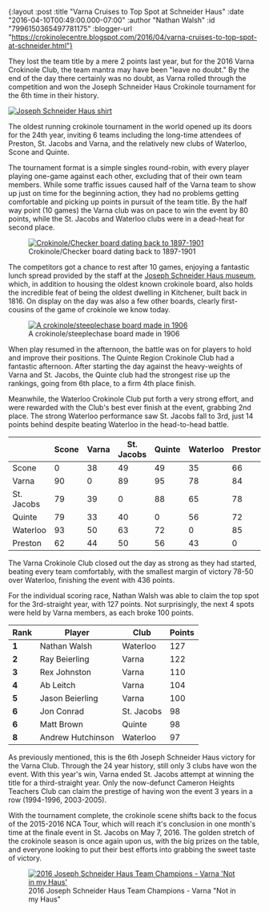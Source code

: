 {:layout :post
 :title "Varna Cruises to Top Spot at Schneider Haus"
 :date "2016-04-10T00:49:00.000-07:00"
 :author "Nathan Walsh"
 :id "7996150365497781175"
 :blogger-url "https://crokinolecentre.blogspot.com/2016/04/varna-cruises-to-top-spot-at-schneider.html"}

They lost the team title by a mere 2 points last year, but for the 2016 Varna Crokinole Club, the team mantra may have been "leave no doubt." By the end of the day there certainly was no doubt, as Varna rolled through the competition and won the Joseph Schneider Haus Crokinole tournament for the 6th time in their history.

[![Joseph Schneider Haus shirt](/images/2016-04-10-varna-cruises-to-top-spot-at-schneider/IMG_4383.jpg)](/images/2016-04-10-varna-cruises-to-top-spot-at-schneider/IMG_4383.jpg)

The oldest running crokinole tournament in the world opened up its doors for the 24th year, inviting 6 teams including the long-time attendees of Preston, St. Jacobs and Varna, and the relatively new clubs of Waterloo, Scone and Quinte.

The tournament format is a simple singles round-robin, with every player playing one-game against each other, excluding that of their own team members. While some traffic issues caused half of the Varna team to show up just on time for the beginning action, they had no problems getting comfortable and picking up points in pursuit of the team title. By the half way point (10 games) the Varna club was on pace to win the event by 80 points, while the St. Jacobs and Waterloo clubs were in a dead-heat for second place.

<figure>
	<a href="/images/2016-04-10-varna-cruises-to-top-spot-at-schneider/IMG\_4389.jpg"><img src="/images/2016-04-10-varna-cruises-to-top-spot-at-schneider/IMG\_4389.jpg" alt="Crokinole/Checker board dating back to 1897-1901" /></a>
	<figcaption>Crokinole/Checker board dating back to 1897-1901</figcaption>
</figure>

The competitors got a chance to rest after 10 games, enjoying a fantastic lunch spread provided by the staff at the [Joseph Schneider Haus museum](http://josephschneiderhaus.com/), which, in addition to housing the oldest known crokinole board, also holds the incredible feat of being the oldest dwelling in Kitchener, built back in 1816. On display on the day was also a few other boards, clearly first-cousins of the game of crokinole we know today.

<figure>
	<a href="/images/2016-04-10-varna-cruises-to-top-spot-at-schneider/IMG\_4386.jpg"><img src="/images/2016-04-10-varna-cruises-to-top-spot-at-schneider/IMG\_4386.jpg" alt="A crokinole/steeplechase board made in 1906" /></a>
	<figcaption>A crokinole/steeplechase board made in 1906</figcaption>
</figure>

When play resumed in the afternoon, the battle was on for players to hold and improve their positions. The Quinte Region Crokinole Club had a fantastic afternoon. After starting the day against the heavy-weights of Varna and St. Jacobs, the Quinte club had the strongest rise up the rankings, going from 6th place, to a firm 4th place finish.

Meanwhile, the Waterloo Crokinole Club put forth a very strong effort, and were rewarded with the Club's best ever finish at the event, grabbing 2nd place. The strong Waterloo performance saw St. Jacobs fall to 3rd, just 14 points behind despite beating Waterloo in the head-to-head battle.

<div class="table-wrapper">
<table>
	<thead>
		<tr>
			<th></th>
			<th>Scone</th>
			<th>Varna</th>
			<th>St. Jacobs</th>
			<th>Quinte</th>
			<th>Waterloo</th>
			<th>Preston</th>
			<th><strong>Total</strong></th>
			<th><strong>Rank</strong></th>
		</tr>
	</thead>
	<tbody>
		<tr>
			<td>Scone</td>
			<td>0</td>
			<td>38</td>
			<td>49</td>
			<td>49</td>
			<td>35</td>
			<td>66</td>
			<td><strong>237</strong></td>
			<td><strong>6</strong></td>
		</tr>
		<tr>
			<td>Varna</td>
			<td>90</td>
			<td>0</td>
			<td>89</td>
			<td>95</td>
			<td>78</td>
			<td>84</td>
			<td><strong>436</strong></td>
			<td><strong>1</strong></td>
		</tr>
		<tr>
			<td>St. Jacobs</td>
			<td>79</td>
			<td>39</td>
			<td>0</td>
			<td>88</td>
			<td>65</td>
			<td>78</td>
			<td><strong>349</strong></td>
			<td><strong>3</strong></td>
		</tr>
		<tr>
			<td>Quinte</td>
			<td>79</td>
			<td>33</td>
			<td>40</td>
			<td>0</td>
			<td>56</td>
			<td>72</td>
			<td><strong>280</strong></td>
			<td><strong>4</strong></td>
		</tr>
		<tr>
			<td>Waterloo</td>
			<td>93</td>
			<td>50</td>
			<td>63</td>
			<td>72</td>
			<td>0</td>
			<td>85</td>
			<td><strong>363</strong></td>
			<td><strong>2</strong></td>
		</tr>
		<tr>
			<td>Preston</td>
			<td>62</td>
			<td>44</td>
			<td>50</td>
			<td>56</td>
			<td>43</td>
			<td>0</td>
			<td><strong>255</strong></td>
			<td><strong>5</strong></td>
		</tr>
	</tbody>
</table>
</div>

The Varna Crokinole Club closed out the day as strong as they had started, beating every team comfortably, with the smallest margin of victory 78-50 over Waterloo, finishing the event with 436 points.

For the individual scoring race, Nathan Walsh was able to claim the top spot for the 3rd-straight year, with 127 points. Not surprisingly, the next 4 spots were held by Varna members, as each broke 100 points.

<div class="table-wrapper">
<table>
	<thead>
		<tr>
			<th>Rank</th>
			<th>Player</th>
			<th>Club</th>
			<th>Points</th>
		</tr>
	</thead>
	<tbody>
		<tr>
			<td><strong>1</strong></td>
			<td>Nathan Walsh</td>
			<td>Waterloo</td>
			<td>127</td>
		</tr>
		<tr>
			<td><strong>2</strong></td>
			<td>Ray Beierling</td>
			<td>Varna</td>
			<td>122</td>
		</tr>
		<tr>
			<td><strong>3</strong></td>
			<td>Rex Johnston</td>
			<td>Varna</td>
			<td>110</td>
		</tr>
		<tr>
			<td><strong>4</strong></td>
			<td>Ab Leitch</td>
			<td>Varna</td>
			<td>104</td>
		</tr>
		<tr>
			<td><strong>5</strong></td>
			<td>Jason Beierling</td>
			<td>Varna</td>
			<td>100</td>
		</tr>
		<tr>
			<td><strong>6</strong></td>
			<td>Jon Conrad</td>
			<td>St. Jacobs</td>
			<td>98</td>
		</tr>
		<tr>
			<td><strong>6</strong></td>
			<td>Matt Brown</td>
			<td>Quinte</td>
			<td>98</td>
		</tr>
		<tr>
			<td><strong>8</strong></td>
			<td>Andrew Hutchinson</td>
			<td>Waterloo</td>
			<td>97</td>
		</tr>
	</tbody>
</table>
</div>

As previously mentioned, this is the 6th Joseph Schneider Haus victory for the Varna Club. Through the 24 year history, still only 3 clubs have won the event. With this year's win, Varna ended St. Jacobs attempt at winning the title for a third-straight year. Only the now-defunct Cameron Heights Teachers Club can claim the prestige of having won the event 3 years in a row (1994-1996, 2003-2005).

With the tournament complete, the crokinole scene shifts back to the focus of the 2015-2016 NCA Tour, which will reach it's conclusion in one month's time at the finale event in St. Jacobs on May 7, 2016. The golden stretch of the crokinole season is once again upon us, with the big prizes on the table, and everyone looking to put their best efforts into grabbing the sweet taste of victory.

<figure>
	<a href="/images/2016-04-10-varna-cruises-to-top-spot-at-schneider/IMG\_4402.jpg"><img src="/images/2016-04-10-varna-cruises-to-top-spot-at-schneider/IMG\_4402.jpg" alt="2016 Joseph Schneider Haus Team Champions - Varna 'Not in my Haus'" /></a>
	<figcaption>2016 Joseph Schneider Haus Team Champions - Varna "Not in my Haus"</figcaption>
</figure>
